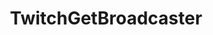 ---
name: TwitchGetBroadcaster
title: TwitchGetBroadcaster
description: Get Twitch user information of connected broadcaster
example: |
    using System;
    public class CPHInline
    {
        public bool Execute()
        {
            //Get user info
            TwitchUserInfo  userInfo = CPH.TwitchGetBroadcaster();

            //Get user login
            string userLogin = userInfo.UserLogin;
            //Get display name
            string user = userInfo.UserName;
            //Get user id
            string userId = userInfo.UserId;

            return true;
        }
    }
---